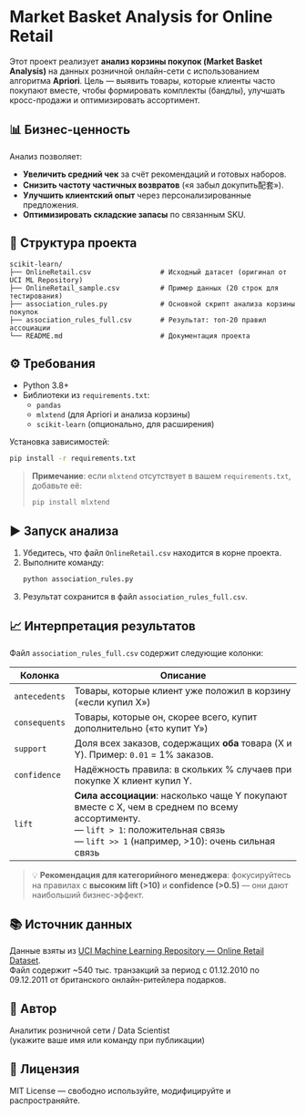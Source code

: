 # Market Basket Analysis for Online Retail

Этот проект реализует **анализ корзины покупок (Market Basket Analysis)** на данных розничной онлайн-сети с использованием алгоритма **Apriori**. Цель — выявить товары, которые клиенты часто покупают вместе, чтобы формировать комплекты (бандлы), улучшать кросс-продажи и оптимизировать ассортимент.

## 📊 Бизнес-ценность
Анализ позволяет:
- **Увеличить средний чек** за счёт рекомендаций и готовых наборов.
- **Снизить частоту частичных возвратов** («я забыл докупить配套»).
- **Улучшить клиентский опыт** через персонализированные предложения.
- **Оптимизировать складские запасы** по связанным SKU.

## 📁 Структура проекта
```
scikit-learn/
├── OnlineRetail.csv                 # Исходный датасет (оригинал от UCI ML Repository)
├── OnlineRetail_sample.csv          # Пример данных (20 строк для тестирования)
├── association_rules.py             # Основной скрипт анализа корзины покупок
├── association_rules_full.csv       # Результат: топ-20 правил ассоциации
└── README.md                        # Документация проекта
```

## ⚙️ Требования
- Python 3.8+
- Библиотеки из `requirements.txt`:
  - `pandas`
  - `mlxtend` (для Apriori и анализа корзины)
  - `scikit-learn` (опционально, для расширения)

Установка зависимостей:
```bash
pip install -r requirements.txt
```

> **Примечание**: если `mlxtend` отсутствует в вашем `requirements.txt`, добавьте её:
> ```bash
> pip install mlxtend
> ```

## ▶️ Запуск анализа
1. Убедитесь, что файл `OnlineRetail.csv` находится в корне проекта.
2. Выполните команду:
   ```bash
   python association_rules.py
   ```
3. Результат сохранится в файл `association_rules_full.csv`.

## 📈 Интерпретация результатов
Файл `association_rules_full.csv` содержит следующие колонки:

| Колонка        | Описание |
|----------------|---------|
| `antecedents`  | Товары, которые клиент уже положил в корзину («если купил X») |
| `consequents`  | Товары, которые он, скорее всего, купит дополнительно («то купит Y») |
| `support`      | Доля всех заказов, содержащих **оба** товара (X и Y). Пример: `0.01` = 1% заказов. |
| `confidence`   | Надёжность правила: в скольких % случаев при покупке X клиент купил Y. |
| `lift`         | **Сила ассоциации**: насколько чаще Y покупают вместе с X, чем в среднем по всему ассортименту.<br>— `lift > 1`: положительная связь<br>— `lift >> 1` (например, >10): очень сильная связь |

> 💡 **Рекомендация для категорийного менеджера**: фокусируйтесь на правилах с **высоким lift (>10)** и **confidence (>0.5)** — они дают наибольший бизнес-эффект.

## 📚 Источник данных
Данные взяты из [UCI Machine Learning Repository — Online Retail Dataset](https://archive.ics.uci.edu/ml/datasets/Online+Retail).  
Файл содержит ~540 тыс. транзакций за период с 01.12.2010 по 09.12.2011 от британского онлайн-ритейлера подарков.

## 📝 Автор
Аналитик розничной сети / Data Scientist  
(укажите ваше имя или команду при публикации)

## 📄 Лицензия
MIT License — свободно используйте, модифицируйте и распространяйте.